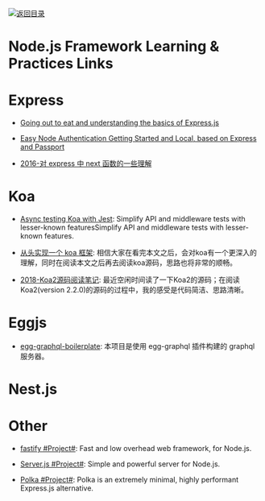 [![返回目录](https://user-images.githubusercontent.com/5803001/38079637-ff0abcf0-3371-11e8-9b76-ad651620afc7.jpg)](https://github.com/wxyyxc1992/Awesome-Links)

# Node.js Framework Learning & Practices Links

# Express

* [Going out to eat and understanding the basics of Express.js](https://parg.co/UKZ)

* [Easy Node Authentication Getting Started and Local, based on Express and Passport](https://scotch.io/tutorials/easy-node-authentication-setup-and-local)

- [2016-对 express 中 next 函数的一些理解](https://cnodejs.org/topic/5757e80a8316c7cb1ad35bab)

# Koa

* [Async testing Koa with Jest](https://hackernoon.com/async-testing-koa-with-jest-1b6e84521b71?source=linkShare-fe48c4221a4c-1508838328): Simplify API and middleware tests with lesser-known featuresSimplify API and middleware tests with lesser-known features.

- [从头实现一个 koa 框架](https://zhuanlan.zhihu.com/p/35040744): 相信大家在看完本文之后，会对koa有一个更深入的理解，同时在阅读本文之后再去阅读koa源码，思路也将非常的顺畅。

- [2018-Koa2源码阅读笔记](https://mrsunny123.github.io/2017/06/21/Koa2-Code): 最近空闲时间读了一下Koa2的源码；在阅读Koa2(version 2.2.0)的源码的过程中，我的感受是代码简洁、思路清晰。

# Eggjs

* [egg-graphql-boilerplate](https://github.com/freebyron/egg-graphql-boilerplate): 本项目是使用 egg-graphql 插件构建的 graphql 服务器。

# Nest.js

# Other

* [fastify #Project#](https://github.com/fastify/fastify): Fast and low overhead web framework, for Node.js.

* [Server.js #Project#](https://github.com/franciscop/server): Simple and powerful server for Node.js.

* [Polka #Project#](https://github.com/lukeed/polka): Polka is an extremely minimal, highly performant Express.js alternative.
